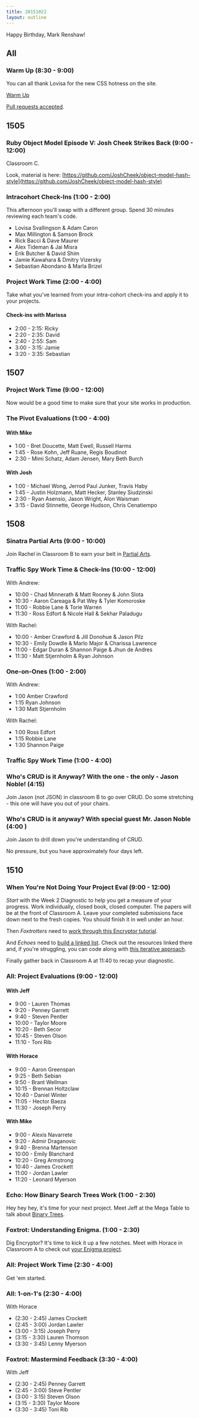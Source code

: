 ```yaml
---
title: 20151022
layout: outline
---
```


Happy Birthday, Mark Renshaw!

## All

### Warm Up (8:30 - 9:00)

You can all thank Lovisa for the new CSS hotness on the site.

[Warm Up](https://thewarmup.herokuapp.com)

[Pull requests accepted](https://github.com/mikedao/the-warm-up).


## 1505

### Ruby Object Model Episode V: Josh Cheek Strikes Back (9:00 - 12:00)

Classroom C.

Look, material is here: [https://github.com/JoshCheek/object-model-hash-style](https://github.com/JoshCheek/object-model-hash-style)

### Intracohort Check-Ins (1:00 - 2:00)

This afternoon you'll swap with a different group. Spend 30 minutes reviewing each team's code.

* Lovisa Svallingson & Adam Caron
* Max Millington & Samson Brock
* Rick Bacci & Dave Maurer
* Alex Tideman & Jai Misra
* Erik Butcher & David Shim
* Jamie Kawahara & Dmitry Vizersky
* Sebastian Abondano & Marla Brizel

### Project Work Time (2:00 - 4:00)

Take what you've learned from your intra-cohort check-ins and apply it to your projects.

#### Check-ins with Marissa

* 2:00 - 2:15: Ricky
* 2:20 - 2:35: David
* 2:40 - 2:55: Sam
* 3:00 - 3:15: Jamie
* 3:20 - 3:35: Sebastian


## 1507

### Project Work Time (9:00 - 12:00)

Now would be a good time to make sure that your site works in production.

### The Pivot Evaluations (1:00 - 4:00)

#### With Mike

* 1:00 - Bret Doucette, Matt Ewell, Russell Harms
* 1:45 - Rose Kohn, Jeff Ruane, Regis Boudinot
* 2:30 - Mimi Schatz, Adam Jensen, Mary Beth Burch

#### With Josh

* 1:00 - Michael Wong, Jerrod Paul Junker, Travis Haby
* 1:45 - Justin Holzmann, Matt Hecker, Stanley Siudzinski
* 2:30 - Ryan Asensio, Jason Wright, Alon Waisman
* 3:15 - David Stinnette, George Hudson, Chris Cenatiempo

## 1508

### Sinatra Partial Arts (9:00 - 10:00)

Join Rachel in Classroom B to earn your belt in [Partial Arts](https://github.com/rwarbelow/partial-arts).

### Traffic Spy Work Time & Check-Ins (10:00 - 12:00)

With Andrew:

* 10:00 - Chad Minnerath & Matt Rooney & John Slota
* 10:30 - Aaron Careaga & Pat Wey & Tyler Komoroske
* 11:00 - Robbie Lane & Torie Warren
* 11:30 - Ross Edfort & Nicole Hall & Sekhar Paladugu

With Rachel:

* 10:00 - Amber Crawford & Jill Donohue & Jason Pilz
* 10:30 - Emily Dowdle & Marlo Major & Charissa Lawrence
* 11:00 - Edgar Duran & Shannon Paige & Jhun de Andres
* 11:30 - Matt Stjernholm & Ryan Johnson

### One-on-Ones (1:00 - 2:00)

With Andrew:

* 1:00 Amber Crawford
* 1:15 Ryan Johnson
* 1:30 Matt Stjernholm

With Rachel:

* 1:00 Ross Edfort
* 1:15 Robbie Lane
* 1:30 Shannon Paige

### Traffic Spy Work Time (1:00 - 4:00)

### Who's CRUD is it Anyway? With the one - the only - Jason Noble! (4:15)
Join Jason (not JSON) in classroom B to go over CRUD. Do some stretching - this one will have you out of your chairs.

### Who's CRUD is it anyway? With special guest Mr. Jason Noble (4:00 )

Join Jason to drill down you're understanding of CRUD.

No pressure, but you have approximately four days left.

## 1510

### When You're Not Doing Your Project Eval (9:00 - 12:00)

*Start* with the Week 2 Diagnostic to help you get a measure of your progress. Work individually, closed book, closed computer. The papers will be at the front of Classroom A. Leave your completed submissions face down next to the fresh copies. You should finish it in well under an hour.

Then *Foxtrotters* need to [work through this Encryptor tutorial](https://github.com/turingschool/curriculum/blob/master/source/projects/encryptor.markdown).

And *Echoes* need to [build a linked list](https://github.com/turingschool/challenges/blob/master/linked_lists.markdown). Check out the resources linked there and, if you're struggling, you can code along with [this iterative approach](https://vimeo.com/77857409).

Finally gather back in Classroom A at 11:40 to recap your diagnostic.

### All: Project Evaluations (9:00 - 12:00)

#### With Jeff

* 9:00 - Lauren Thomas
* 9:20 - Penney Garrett
* 9:40 - Steven Pentler
* 10:00 - Taylor Moore
* 10:20 - Beth Secor
* 10:45 - Steven Olson
* 11:10 - Toni Rib

#### With Horace

* 9:00 - Aaron Greenspan
* 9:25 - Beth Sebian
* 9:50 - Brant Wellman
* 10:15 - Brennan Holtzclaw
* 10:40 - Daniel Winter
* 11:05 - Hector Baeza
* 11:30 - Joseph Perry

#### With Mike

* 9:00 - Alexis Navarrete
* 9:20 - Admir Draganovic
* 9:40 - Brenna Martenson
* 10:00 - Emily Blanchard
* 10:20 - Greg Armstrong
* 10:40 - James Crockett
* 11:00 - Jordan Lawler
* 11:20 - Leonard Myerson

### Echo: How Binary Search Trees Work (1:00 - 2:30)

Hey hey hey, it's time for your next project. Meet Jeff at the Mega Table to talk about [Binary Trees](https://github.com/turingschool/curriculum/blob/master/source/projects/binary_search_tree.markdown).

### Foxtrot: Understanding Enigma. (1:00 - 2:30)

Dig Encryptor? It's time to kick it up a few notches. Meet with Horace in Classroom A to check out [your Enigma project](https://github.com/turingschool/curriculum/blob/master/source/projects/enigma.markdown).

### All: Project Work Time (2:30 - 4:00)

Get 'em started.

### All: 1-on-1's (2:30 - 4:00)

With Horace

* (2:30 - 2:45) James Crockett
* (2:45 - 3:00) Jordan Lawler
* (3:00 - 3:15) Joseph Perry
* (3:15 - 3:30) Lauren Thomson
* (3:30 - 3:45) Lenny Myerson

### Foxtrot: Mastermind Feedback (3:30 - 4:00)

With Jeff

* (2:30 - 2:45) Penney Garrett
* (2:45 - 3:00) Steve Pentler
* (3:00 - 3:15) Steven Olson
* (3:15 - 3:30) Taylor Moore
* (3:30 - 3:45) Toni Rib
